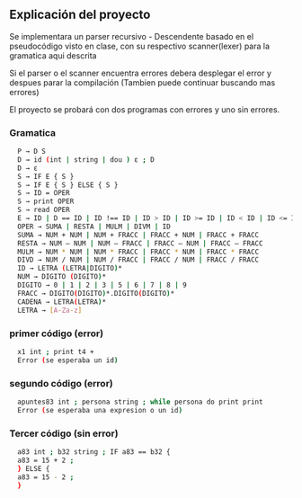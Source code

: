 ## Explicación del proyecto

Se implementara un parser recursivo - Descendente basado en el pseudocódigo visto en clase, con su respectivo scanner(lexer) para la gramatica aqui descrita

Si el parser o el scanner encuentra errores debera desplegar el error y despues parar la compilación (Tambien puede continuar buscando mas errores)

El proyecto se probará con dos programas con errores y uno sin errores.

### Gramatica

```bash
  P → D S
  D → id (int | string | dou ) ε ; D
  D → ε
  S → IF E { S }
  S → IF E { S } ELSE { S }
  S → ID = OPER
  S → print OPER
  S → read OPER
  E → ID | D == ID | ID !== ID | ID > ID | ID >= ID | ID < ID | ID <= ID
  OPER → SUMA | RESTA | MULM | DIVM | ID
  SUMA → NUM + NUM | NUM + FRACC | FRACC + NUM | FRACC + FRACC
  RESTA → NUM – NUM | NUM – FRACC | FRACC – NUM | FRACC – FRACC
  MULM → NUM * NUM | NUM * FRACC | FRACC * NUM | FRACC * FRACC
  DIVD → NUM / NUM | NUM / FRACC | FRACC / NUM | FRACC / FRACC
  ID → LETRA (LETRA|DIGITO)*
  NUM → DIGITO (DIGITO)*
  DIGITO → 0 | 1 | 2 | 3 | 5 | 6 | 7 | 8 | 9
  FRACC → DIGITO(DIGITO)*.DIGITO(DIGITO)*
  CADENA → LETRA(LETRA)*
  LETRA → [A-Za-z]
```

### primer código (error)

```bash
  x1 int ; print t4 +
  Error (se esperaba un id)
```

### segundo código (error)

```bash
  apuntes83 int ; persona string ; while persona do print print
  Error (se esperaba una expresion o un id)
```

### Tercer código (sin error)

```bash
  a83 int ; b32 string ; IF a83 == b32 {
  a83 = 15 + 2 ;
  } ELSE {
  a83 = 15 - 2 ;
  }
```
